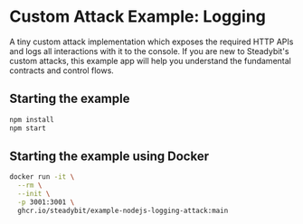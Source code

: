 # Custom Attack Example: Logging

A tiny custom attack implementation which exposes the required HTTP APIs and logs all interactions with it to the console. If you are new to Steadybit's custom
attacks, this example app will help you understand the fundamental contracts and control flows.

## Starting the example

```sh
npm install
npm start
```

## Starting the example using Docker

```sh
docker run -it \
  --rm \
  --init \
  -p 3001:3001 \
  ghcr.io/steadybit/example-nodejs-logging-attack:main
```